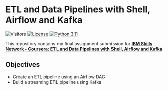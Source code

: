 # ETL and Data Pipelines with Shell, Airflow and Kafka

![Visitors](https://api.visitorbadge.io/api/visitors?path=https%3A%2F%2Fgithub.com%2Fpregismond%2Fibm-etl-data-pipelines-shell-airflow-kafka&label=Visitors&countColor=%230d76a8&style=flat&labelStyle=none)
[![License](https://img.shields.io/badge/License-Apache_2.0-0D76A8?style=flat)](https://opensource.org/licenses/Apache-2.0)
[![Python 3.11](https://img.shields.io/badge/Python-3.11-green.svg)](https://shields.io/)

This repository contains my final assignment submission for **[IBM Skills Network - Coursera: ETL and Data Pipelines with Shell, Airflow and Kafka](https://www.coursera.org/learn/etl-and-data-pipelines-shell-airflow-kafka)**

## Objectives

* Create an ETL pipeline using an Airflow DAG
* Build a streaming ETL pipeline using Kafka